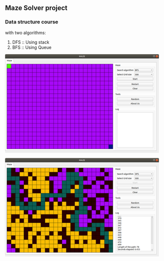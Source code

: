 ## Maze Solver project 
### Data structure course

with two algorithms:

 1) DFS :: Using stack
 2) BFS :: Using Queue


![alt text](https://github.com/Pooryamn/Maze_Solver/blob/master/maze_solver_clear.png)

![alt text](https://github.com/Pooryamn/Maze_Solver/blob/master/Maze_Solver_solve.png)
